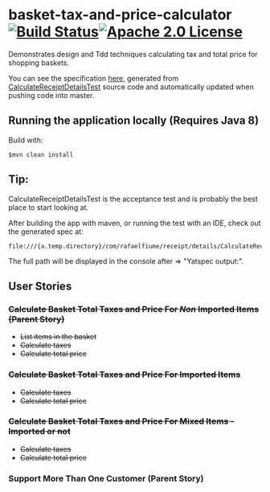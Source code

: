 # basket-tax-and-price-calculator [![Build Status](https://travis-ci.org/rafaelfiume/basket-tax-and-price-calculator.svg?branch=master)](https://travis-ci.org/rafaelfiume/basket-tax-and-price-calculator)[![Apache 2.0 License](https://img.shields.io/badge/license-Apache_2.0-blue.svg)](https://github.com/rafaelfiume/basket-tax-and-price-calculator/blob/master/LICENSE)
Demonstrates design and Tdd techniques calculating tax and total price for shopping baskets.

You can see the specification [here](http://rafaelfiume.github.io/basket-tax-and-price-calculator),
generated from [CalculateReceiptDetailsTest](https://github.com/rafaelfiume/basket-tax-and-price-calculator/blob/master/src/test/java/com/rafaelfiume/receipt/details/CalculateReceiptDetailsTest.java) source code and automatically updated when pushing code into master.

## Running the application locally (Requires Java 8)

Build with:

    $mvn clean install

## Tip:

CalculateReceiptDetailsTest is the acceptance test and is probably the best place to start looking at.

After building the app with maven, or running the test with an IDE, check out the generated spec at:

    file:///{a.temp.directory}/com/rafaelfiume/receipt/details/CalculateReceiptDetailsTest.html

The full path will be displayed in the console after => "Yatspec output:".

## User Stories

### ~~Calculate Basket Total Taxes and Price For *Non* Imported Items (Parent Story)~~
* ~~List items in the basket~~
* ~~Calculate taxes~~
* ~~Calculate total price~~

### ~~Calculate Basket Total Taxes and Price For Imported Items~~
* ~~Calculate taxes~~
* ~~Calculate total price~~

### ~~Calculate Basket Total Taxes and Price For Mixed Items - Imported or not~~
* ~~Calculate taxes~~
* ~~Calculate total price~~

### Support More Than One Customer (Parent Story)